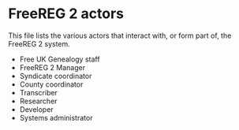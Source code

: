 # FreeREG 2 actors

This file lists the various actors that interact with, or form part of, the FreeREG 2 system.

- Free UK Genealogy staff
- FreeREG 2 Manager
- Syndicate coordinator
- County coordinator
- Transcriber
- Researcher
- Developer
- Systems administrator
